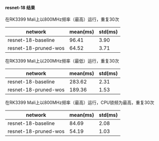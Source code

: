 #### resnet-18 结果
在RK3399 Mali上以800MHz频率（最高）运行，重复30次

| network | mean(ms) | std(ms) |
| -----|------| ---------------- |
| resnet-18-baseline | 96.41 | 3.90 | 
| resnet-18-pruned-wos | 64.52 | 3.71 | 


在RK3399 Mali上以200MHz频率（最低）运行，重复30次

| network | mean(ms) | std(ms) |
| -----|------| ---------------- |
| resnet-18-baseline | 283.62 | 2.31 | 
| resnet-18-pruned-wos | 189.36 | 1.53 | 


在RK3399 Mali上以800MHz频率（最高）运行，CPU锁频为最高，重复30次

| network | mean(ms) | std(ms) |
| -----|------| ---------------- |
| resnet-18-baseline | 84.69 | 2.08 | 
| resnet-18-pruned-wos | 54.19 | 1.03 | 
